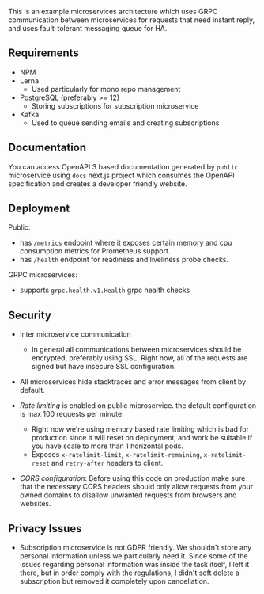 This is an example microservices architecture which uses GRPC communication between microservices for requests that need instant reply, and uses fault-tolerant messaging queue for HA.

## Requirements

- NPM
- Lerna
  - Used particularly for mono repo management
- PostgreSQL (preferably >= 12)
  - Storing subscriptions for subscription microservice
- Kafka
  - Used to queue sending emails and creating subscriptions

## Documentation

You can access OpenAPI 3 based documentation generated by `public` microservice using `docs` next.js project which consumes the OpenAPI specification and creates a developer friendly website.

## Deployment

Public:

- has `/metrics` endpoint where it exposes certain memory and cpu consumption metrics for Prometheus support.
- has `/health` endpoint for readiness and liveliness probe checks.

GRPC microservices:

- supports `grpc.health.v1.Health` grpc health checks

## Security

- inter microservice communication

  - In general all communications between microservices should be encrypted, preferably using SSL. Right now, all of the requests are signed but have insecure SSL configuration.

- All microservices hide stacktraces and error messages from client by default.

- _Rate limiting_ is enabled on public microservice. the default configuration is max 100 requests per minute.

  - Right now we're using memory based rate limiting which is bad for production since it will reset on deployment, and work be suitable if you have scale to more than 1 horizontal pods.
  - Exposes `x-ratelimit-limit`, `x-ratelimit-remaining`, `x-ratelimit-reset` and `retry-after` headers to client.

- _CORS configuration_: Before using this code on production make sure that the necessary CORS headers should only allow requests from your owned domains to disallow unwanted requests from browsers and websites.

## Privacy Issues

- Subscription microservice is not GDPR friendly. We shouldn't store any personal information unless we particularly need it. Since some of the issues regarding personal information was inside the task itself, I left it there, but in order comply with the regulations, I didn't soft delete a subscription but removed it completely upon cancellation.
